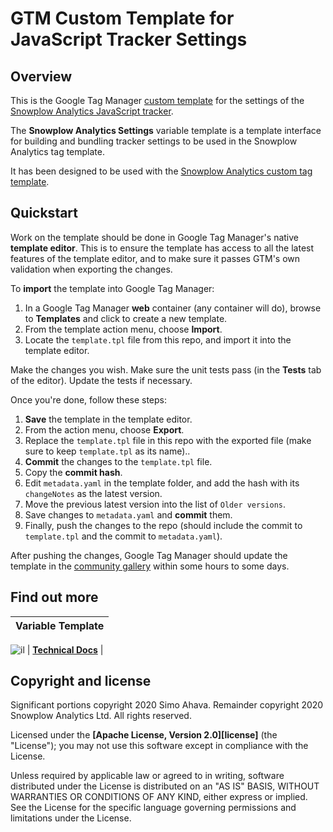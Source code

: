 # GTM Custom Template for JavaScript Tracker Settings

## Overview

This is the Google Tag Manager [custom template](https://developers.google.com/tag-manager/templates) for the settings of the [Snowplow Analytics JavaScript tracker](https://github.com/snowplow/snowplow-javascript-tracker).

The **Snowplow Analytics Settings** variable template is a template interface for building and bundling tracker settings to be used in the Snowplow Analytics tag template.

It has been designed to be used with the [Snowplow Analytics custom tag template](https://github.com/snowplow/snowplow-gtm-custom-template).

## Quickstart

Work on the template should be done in Google Tag Manager's native **template editor**. This is to ensure the template has access to all the latest features of the template editor, and to make sure it passes GTM's own validation when exporting the changes.

To **import** the template into Google Tag Manager:

1. In a Google Tag Manager **web** container (any container will do), browse to **Templates** and click to create a new template.
2. From the template action menu, choose **Import**.
3. Locate the `template.tpl` file from this repo, and import it into the template editor.

Make the changes you wish. Make sure the unit tests pass (in the **Tests** tab of the editor). Update the tests if necessary. 

Once you're done, follow these steps:

1. **Save** the template in the template editor.
2. From the action menu, choose **Export**.
3. Replace the `template.tpl` file in this repo with the exported file (make sure to keep `template.tpl` as its name)..
4. **Commit** the changes to the `template.tpl` file.
5. Copy the **commit hash**.
6. Edit `metadata.yaml` in the template folder, and add the hash with its `changeNotes` as the latest version.
7. Move the previous latest version into the list of `Older versions`.
8. Save changes to `metadata.yaml` and **commit** them.
9. Finally, push the changes to the repo (should include the commit to `template.tpl` and the commit to `metadata.yaml`).

After pushing the changes, Google Tag Manager should update the template in the [community gallery](https://tagmanager.google.com/gallery/#/) within some hours to some days.


## Find out more

| Variable Template |
|----------------------------------|
![il][techdocs-image]
| **[Technical Docs](https://www.simoahava.com/analytics/custom-templates/snowplow-analytics-settings/)** |

## Copyright and license

Significant portions copyright 2020 Simo Ahava. Remainder copyright 2020 Snowplow Analytics Ltd. All rights reserved.

Licensed under the **[Apache License, Version 2.0][license]** (the "License");
you may not use this software except in compliance with the License.

Unless required by applicable law or agreed to in writing, software
distributed under the License is distributed on an "AS IS" BASIS,
WITHOUT WARRANTIES OR CONDITIONS OF ANY KIND, either express or implied.
See the License for the specific language governing permissions and
limitations under the License.

[techdocs-image]: https://d3i6fms1cm1j0i.cloudfront.net/github/images/techdocs.png
